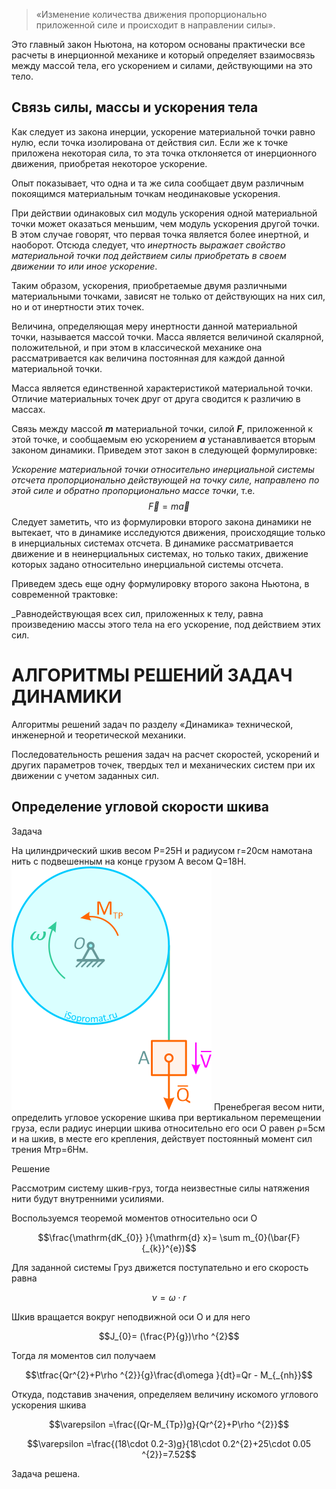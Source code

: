 > «Изменение количества движения пропорционально приложенной силе и происходит в направлении силы».

Это главный закон Ньютона, на котором основаны практически все расчеты в инерционной механике и который определяет взаимосвязь между массой тела, его ускорением и силами, действующими на это тело.

## Связь силы, массы и ускорения тела

Как следует из закона инерции, ускорение материальной точки равно нулю, если точка изолирована от действия сил. Если же к точке приложена некоторая сила, то эта точка отклоняется от инерционного движения, приобретая некоторое ускорение.

Опыт показывает, что одна и та же сила сообщает двум различным покоящимся материальным точкам неодинаковые ускорения.

При действии одинаковых сил модуль ускорения одной материальной точки может оказаться меньшим, чем модуль ускорения другой точки. В этом случае говорят, что первая точка является более инертной, и наоборот. Отсюда следует, что _инертность выражает свойство материальной точки под действием силы приобретать в своем движении то или иное ускорение_.

Таким образом, ускорения, приобретаемые двумя различными материальными точками, зависят не только от действующих на них сил, но и от инертности этих точек.

Величина, определяющая меру инертности данной материальной точки, называется массой точки. Масса является величиной скалярной, положительной, и при этом в классической механике она рассматривается как величина постоянная для каждой данной материальной точки.

Масса является единственной характеристикой материальной точки. Отличие материальных точек друг от друга сводится к различию в массах.

Связь между массой **_m_** материальной точки, силой **_F_**, приложенной к этой точке, и сообщаемым ею ускорением **_a_** устанавливается вторым законом динамики. Приведем этот закон в следующей формулировке:

_Ускорение материальной точки относительно инерциальной системы отсчета пропорционально действующей на точку силе, направлено по этой силе и обратно пропорционально массе точки_, т.е.$$\vec{F}=m\vec{a} $$
Следует заметить, что из формулировки второго закона динамики не вытекает, что в динамике исследуются движения, происходящие только в инерциальных системах отсчета. В динамике рассматривается движение и в неинерциальных системах, но только таких, движение которых задано относительно инерциальной системы отсчета.

Приведем здесь еще одну формулировку второго закона Ньютона, в современной трактовке:

_Равнодействующая всех сил, приложенных к телу, равна произведению массы этого тела на его ускорение, под действием этих сил.

# АЛГОРИТМЫ РЕШЕНИЙ ЗАДАЧ ДИНАМИКИ

Алгоритмы решений задач по разделу «Динамика» технической, инженерной и теоретической механики.

Последовательность решения задач на расчет скоростей, ускорений и других параметров точек, твердых тел и механических систем при их движении с учетом заданных сил.
## Определение угловой скорости шкива

Задача

На цилиндрический шкив весом P=25Н и радиусом r=20см намотана нить с подвешенным на конце грузом A весом Q=18Н.
![](Image/reshenie-zadachi-dinamika-uglovoe-uskorenie-shkiva.png)
Пренебрегая весом нити, определить угловое ускорение шкива при вертикальном перемещении груза, если радиус инерции шкива относительно его оси O равен ρ=5см и на шкив, в месте его крепления, действует постоянный момент сил трения Mтр=6Нм.

Решение

Рассмотрим систему шкив-груз, тогда неизвестные силы натяжения нити будут внутренними усилиями.

Воспользуемся теоремой моментов относительно оси O

$$\frac{\mathrm{dK_{0}} }{\mathrm{d} x}= \sum m_{0}(\bar{F}{_{k}}^{e})$$

Для заданной системы
Груз движется поступательно и его скорость равна

$$\nu =\omega\cdot r$$

Шкив вращается вокруг неподвижной оси O и для него

$$J_{0}= (\frac{P}{g})\rho ^{2}$$

Тогда ля моментов сил получаем

$$\tfrac{Qr^{2}+P\rho ^{2}}{g}\frac{d\omega }{dt}=Qr - M_{_{nh}}$$

Откуда, подставив значения, определяем величину искомого углового ускорения шкива

$$\varepsilon =\frac{(Qr-M_{Tp})g}{Qr^{2}+P\rho ^{2}}$$

$$\varepsilon =\frac{(18\cdot 0.2-3)g}{18\cdot 0.2^{2}+25\cdot 0.05 ^{2}}=7.52$$

Задача решена.
